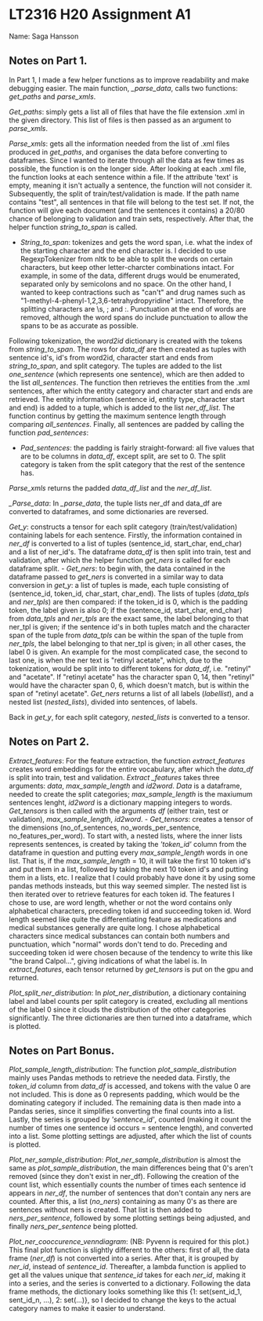 # LT2316 H20 Assignment A1

Name: Saga Hansson

## Notes on Part 1.

In Part 1, I made a few helper functions as to improve readability and make debugging easier. The main function, *_parse_data*, calls two functions: *get_paths* and *parse_xmls*.

*Get_paths*: simply gets a list all of files that have the file extension .xml in the given directory. This list of files is then passed as an argument to *parse_xmls*.

*Parse_xmls*: gets all the information needed from the list of .xml files produced in *get_paths*, and organises the data before converting to dataframes. Since I wanted to iterate through all the data as few times as possible, the function is on the longer side. After looking at each .xml file, the function looks at each sentence within a file. If the attribute 'text' is empty, meaning it isn't actually a sentence, the function will not consider it. Subsequently, the split of train/test/validation is made. If the path name contains "test", all sentences in that file will belong to the test set. If not, the function will give each document (and the sentences it contains) a 20/80 chance of belonging to validation and train sets, respectively. After that, the helper function *string_to_span* is called.
  - *String_to_span*: tokenizes and gets the word span, i.e. what the index of the starting character and the end character is. I decided to use RegexpTokenizer from nltk to be able to split the words on certain characters, but keep other letter-charcter combinations intact. For example, in some of the data, different drugs would be enumerated, separated only by semicolons and no space. On the other hand, I wanted to keep contractions such as "can't" and drug names such as "1-methyl-4-phenyl-1,2,3,6-tetrahydropyridine" intact. Therefore, the splitting characters are \s, ; and :. Punctuation at the end of words are removed, although the word spans do include punctuation to allow the spans to be as accurate as possible.


Following tokenization, the *word2id* dictionary is created with the tokens from *string_to_span*. The rows for *data_df* are then created as tuples with sentence id's, id's from word2id, character start and ends from *string_to_span*, and split category. The tuples are added to the list *one_sentence* (which represents one sentence), which are then added to the list *all_sentences*. 
The function then retrieves the entities from the .xml sentences, after which the entity category and character start and ends are retrieved. The entity information (sentence id, entity type, character start and end) is added to a tuple, which is added to the list *ner_df_list*. 
The function continus by getting the maximum sentence length through comparing *all_sentences*. Finally, all sentences are padded by calling the function *pad_sentences*:
  - *Pad_sentences*: the padding is fairly straight-forward: all five values that are to be columns in *data_df*, except split, are set to 0. The split category is taken from the split category that the rest of the sentence has. 

*Parse_xmls* returns the padded *data_df_list* and the *ner_df_list*.

*_Parse_data*: In *_parse_data*, the tuple lists ner_df and data_df are converted to dataframes, and some dictionaries are reversed. 

*Get_y*: constructs a tensor for each split category (train/test/validation) containing labels for each sentence. Firstly, the information contained in *ner_df* is converted to a list of tuples (sentence_id, start_char, end_char) and a list of ner_id's. The dataframe *data_df* is then split into train, test and validation, after which the helper function *get_ners* is called for each dataframe split.
    - *Get_ners*: to begin with, the data contained in the dataframe passed to *get_ners* is converted in a similar way to data conversion in *get_y*: a list of tuples is made, each tuple consisting of (sentence_id, token_id, char_start, char_end). The lists of tuples (*data_tpls* and *ner_tpls*) are then compared: if the token_id is 0, which is the padding token, the label given is also 0; if the (sentence_id, start_char, end_char) from *data_tpls* and *ner_tpls* are the exact same, the label belonging to that ner_tpl is given; if the sentence id's in both tuples match and the character span of the tuple from *data_tpls* can be within the span of the tuple from *ner_tpls*, the label belonging to that ner_tpl is given; in all other cases, the label 0 is given. An example for the most complicated case, the second to last one, is when the ner text is "retinyl acetate", which, due to the tokenization, would be split into to different tokens for *data_df*, i.e. "retinyl" and "acetate". If "retinyl acetate" has the character span 0, 14, then "retinyl" would have the character span 0, 6, which doesn't match, but is within the span of "retinyl acetate". *Get_ners* returns a list of all labels (*labellist*), and a nested list (*nested_lists*), divided into sentences, of labels.

Back in *get_y*, for each split category, *nested_lists* is converted to a tensor. 

## Notes on Part 2.

*Extract_features*: For the feature extraction, the function *extract_features* creates word embeddings for the entire vocabulary, after which the *data_df* is split into train, test and validation. *Extract _features* takes three arguments: *data*, *max_sample_length* and *id2word*. *Data* is a dataframe, needed to create the split categories; *max_sample_length* is the maxiumum sentences lenght, *id2word* is a dictionary mapping integers to words. *Get_tensors* is then called with the arguments *df* (either train, test or validation), *max_sample_length*, *id2word*. 
    - *Get_tensors*: creates a tensor of the dimensions (no_of_sentences, no_words_per_sentence, no_features_per_word). To start with, a nested lists, where the inner lists represents sentences, is created by taking the *'token_id'* column from the dataframe in question and putting every *max_sample_length* words in one list. That is, if the *max_sample_length* = 10, it will take the first 10 token id's and put them in a list, followed by taking the next 10 token id's and putting them in a lists, etc. I realize that I could probably have done it by using some pandas methods insteads, but this way seemed simpler. The nested list is then iterated over to retrieve features for each token id. The features I chose to use, are word length, whether or not the word contains only alphabetical characters, preceding token id and succeeding token id. Word length seemed like quite the differentiating feature as medications and medical substances generally are quite long. I chose alphabetical characters since medical substances can contain both numbers and punctuation, which "normal" words don't tend to do. Preceding and succeeding token id were chosen because of the tendency to write this like "the brand Calpol...", giving indications of what the label is.
In *extract_features*, each tensor returned by *get_tensors* is put on the gpu and returned.

*Plot_split_ner_distribution*: In *plot_ner_distribution*, a dictionary containing label and label counts per split category is created, excluding all mentions of the label 0 since it clouds the distribution of the other categories significantly. The three dictionaries are then turned into a dataframe, which is plotted.


## Notes on Part Bonus.

*Plot_sample_length_distribution*: The function *plot_sample_distribution* mainly uses Pandas methods to retrieve the needed data. Firstly, the *token_id* column from *data_df* is accessed, and tokens with the value 0 are not included. This is done as 0 represents padding, which would be the dominating category if included. The remaining data is then made into a Pandas series, since it simplifies converting the final counts into a list. Lastly, the series is grouped by *'sentence_id'*, counted (making it count the number of times one sentence id occurs = sentence length), and converted into a list. Some plotting settings are adjusted, after which the list of counts is plotted.

*Plot_ner_sample_distribution*: *Plot_ner_sample_distribution* is almost the same as *plot_sample_distribution*, the main differences being that 0's aren't removed (since they don't exist in ner_df). Following the creation of the count list, which essentially counts the number of times each sentence id appears in *ner_df*, the number of sentences that don't contain any ners are counted. After this, a list (*no_ners*) containing as many 0's as there are sentences without ners is created. That list is then added to *ners_per_sentence*, followed by some plotting settings being adjusted, and finally *ners_per_sentence* being plotted.

*Plot_ner_cooccurence_venndiagram*: (NB: Pyvenn is required for this plot.) This final plot function is slightly different to the others: first of all, the data frame (*ner_df*) is not converted into a series. After that, it is grouped by *ner_id*, instead of *sentence_id*. Thereafter, a lambda function is applied to get all the values unique that *sentence_id* takes for each *ner_id*, making it into a series, and the series is converted to a dictionary. Following the data frame methods, the dictionary looks something like this {1: set(sent_id_1, sent_id_n, ...), 2: set(...)}, so I decided to change the keys to the actual category names to make it easier to understand. 